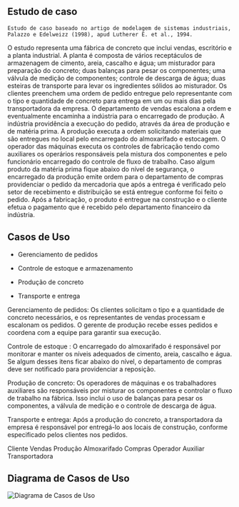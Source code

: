 ## Estudo de caso

    Estudo de caso baseado no artigo de modelagem de sistemas industriais, Palazzo e Edelweizz (1998), apud Lutherer E. et al., 1994. 
O estudo representa uma fábrica de concreto que inclui vendas, escritório e a planta industrial. A planta é composta de vários receptáculos de armazenagem de cimento, areia, cascalho e água; um misturador para preparação do concreto; duas balanças para pesar os componentes; uma válvula de medição de componentes; controle de descarga de água; duas esteiras de transporte para levar os ingredientes sólidos ao misturador.
Os clientes preenchem uma ordem de pedido entregue pelo representante com o tipo e quantidade de concreto para entrega em um ou mais dias pela transportadora da empresa. O departamento de vendas escalona a ordem e eventualmente encaminha a indústria para o encarregado de produção. A indústria providência a execução do pedido, através da área de produção e de matéria prima. A produção executa a ordem solicitando materiais que são entregues no local pelo encarregado do almoxarifado e estocagem. O operador das máquinas executa os controles de fabricação tendo como auxiliares os operários responsáveis pela mistura dos componentes e pelo funcionário encarregado do controle de fluxo de trabalho. Caso algum produto da matéria prima fique abaixo do nível de segurança, o encarregado da produção emite ordem para o departamento de compras providenciar o pedido da mercadoria que após a entrega é verificado pelo setor de recebimento e distribuição se está entregue conforme foi feito o pedido. Após a fabricação, o produto é entregue na construção e o cliente efetua o pagamento que é recebido pelo departamento financeiro da indústria.

## Casos de Uso

- Gerenciamento de pedidos

- Controle de estoque e armazenamento

- Produção de concreto

- Transporte e entrega

Gerenciamento de pedidos: Os clientes solicitam o tipo e a quantidade de concreto necessários, e os representantes de vendas processam e escalonam os pedidos. O gerente de produção recebe esses pedidos e coordena com a equipe para garantir sua execução.

Controle de estoque : O encarregado do almoxarifado é responsável por monitorar e manter os níveis adequados de cimento, areia, cascalho e água. Se algum desses itens ficar abaixo do nível, o departamento de compras deve ser notificado para providenciar a reposição.

Produção de concreto: Os operadores de máquinas e os trabalhadores auxiliares são responsáveis por misturar os componentes e controlar o fluxo de trabalho na fábrica. Isso inclui o uso de balanças para pesar os componentes, a válvula de medição e o controle de descarga de água.

Transporte e entrega: Após a produção do concreto, a transportadora da empresa é responsável por entregá-lo aos locais de construção, conforme especificado pelos clientes nos pedidos.


Cliente
Vendas
Produção
Almoxarifado
Compras
Operador
Auxiliar
Transportadora

## Diagrama de Casos de Uso

![Diagrama de Casos de Uso](../img/Casos_de_Uso.png)




